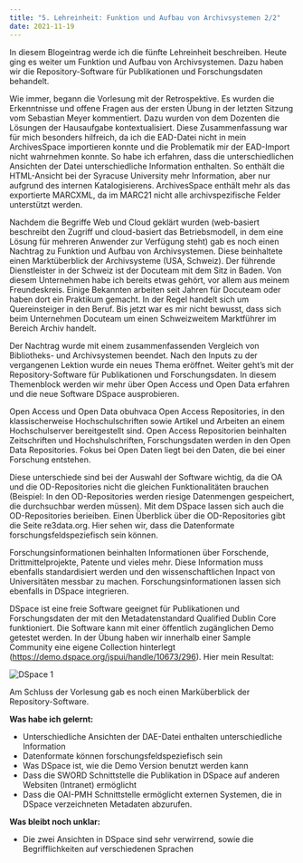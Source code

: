 ```yaml
---
title: "5. Lehreinheit: Funktion und Aufbau von Archivsystemen 2/2"
date: 2021-11-19
---
```


In diesem Blogeintrag werde ich die fünfte Lehreinheit beschreiben. Heute ging es weiter um Funktion und Aufbau von Archivsystemen. Dazu haben wir die Repository-Software für Publikationen und Forschungsdaten behandelt. 

Wie immer, begann die Vorlesung mit der Retrospektive. Es wurden die Erkenntnisse und offene Fragen aus der ersten Übung in der letzten Sitzung vom Sebastian Meyer kommentiert. Dazu wurden von dem Dozenten die Lösungen der Hausaufgabe kontextualisiert. Diese Zusammenfassung war für mich besonders hilfreich, da ich die EAD-Datei nicht in mein ArchivesSpace importieren konnte und die Problematik mir der EAD-Import nicht wahrnehmen konnte. So habe ich erfahren, dass die unterschiedlichen Ansichten der Datei unterschiedliche Information enthalten. So enthält die HTML-Ansicht bei der Syracuse University mehr Information, aber nur aufgrund des internen Katalogisierens. ArchivesSpace enthält mehr als das exportierte MARCXML, da im MARC21 nicht alle archivspezifische Felder unterstützt werden. 

Nachdem die Begriffe Web und Cloud geklärt wurden (web-basiert beschreibt den Zugriff und cloud-basiert das Betriebsmodell, in dem eine Lösung für mehreren Anwender zur Verfügung steht) gab es noch einen Nachtrag zu Funktion und Aufbau von Archivsystemen. Diese beinhaltete einen Marktüberblick der Archivsysteme (USA, Schweiz). Der führende Dienstleister in der Schweiz ist der Docuteam mit dem Sitz in Baden. Von diesem Unternehmen habe ich bereits etwas gehört, vor allem aus meinem Freundeskreis. Einige Bekannten arbeiten seit Jahren für Docuteam oder haben dort ein Praktikum gemacht. In der Regel handelt sich um Quereinsteiger in den Beruf. Bis jetzt war es mir nicht bewusst, dass sich beim Unternehmen Docuteam um einen Schweizweitem Marktführer im Bereich Archiv handelt. 

Der Nachtrag wurde mit einem zusammenfassenden Vergleich von Bibliotheks- und Archivsystemen beendet. Nach den Inputs zu der vergangenen Lektion wurde ein neues Thema eröffnet. Weiter geht’s mit der Repository-Software für Publikationen und Forschungsdaten. In diesem Themenblock werden wir mehr über Open Access und Open Data erfahren und die neue Software DSpace ausprobieren. 

Open Access und Open Data obuhvaca Open Access Repositories, in den klassischerweise Hochschulschriften sowie Artikel und Arbeiten an einem Hochschulserver bereitgestellt sind. Open Access Repositorien beinhalten Zeitschriften und Hochshulschriften, Forschungsdaten werden in den Open Data Repositories. Fokus bei Open Daten liegt bei den Daten, die bei einer Forschung entstehen. 

Diese unterschiede sind bei der Auswahl der Software wichtig, da die OA und die OD-Repositories nicht die gleichen Funktionalitäten brauchen (Beispiel: In den OD-Repositories werden riesige Datenmengen gespeichert, die durchsuchbar werden müssen). Mit dem DSpace lassen sich auch die OD-Repositories berieiben. Einen Überblick über die OD-Repositories gibt die Seite re3data.org. Hier sehen wir, dass die Datenformate forschungsfeldspeziefisch sein können. 

Forschungsinformationen beinhalten Informationen über Forschende, Drittmittelprojekte, Patente und vieles mehr. Diese Information muss ebenfalls standardisiert werden und den wissenschaftlichen Inpact von Universitäten messbar zu machen. Forschungsinformationen lassen sich ebenfalls in DSpace integrieren. 

DSpace ist eine freie Software geeignet für Publikationen und Forschungsdaten der mit den Metadatenstandard Qualified Dublin Core funktioniert. Die Software kann mit einer öffentlich zugänglichen Demo getestet werden. In der Übung haben wir innerhalb einer Sample Community eine eigene Collection hinterlegt (https://demo.dspace.org/jspui/handle/10673/296). Hier mein Resultat:

![DSpace 1](https://user-images.githubusercontent.com/90787729/151665465-44421480-156b-4e29-8323-9efeec86073b.png)

Am Schluss der Vorlesung gab es noch einen Marküberblick der Repository-Software. 

**Was habe ich gelernt:**
-	Unterschiedliche Ansichten der DAE-Datei enthalten unterschiedliche Information 
-	Datenformate können forschungsfeldspeziefisch sein
-	Was DSpace ist, wie die Demo Version benutzt werden kann 
-	Dass die SWORD Schnittstelle die Publikation in DSpace auf anderen Websiten (Intranet) ermöglicht
-	Dass die OAI-PMH Schnittstelle ermöglicht externen Systemen, die in DSpace verzeichneten Metadaten abzurufen.

**Was bleibt noch unklar:**
-	Die zwei Ansichten in DSpace sind sehr verwirrend, sowie die Begrifflichkeiten auf verschiedenen Sprachen 


